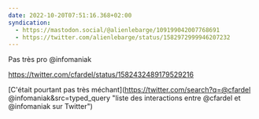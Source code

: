 ```yaml
---
date: 2022-10-20T07:51:16.368+02:00
syndication:
  - https://mastodon.social/@alienlebarge/109199042007768691
  - https://twitter.com/alienlebarge/status/1582972999946207232
---
```

Pas très pro @infomaniak

https://twitter.com/cfardel/status/1582432489179529216

[C'était pourtant pas très méchant](https://twitter.com/search?q=@cfardel @infomaniak&src=typed_query "liste des interactions entre @cfardel et @infomaniak sur Twitter")
